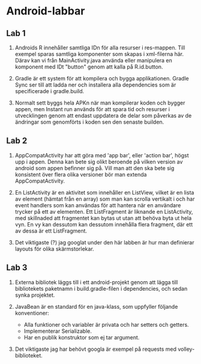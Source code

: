 # Android-labbar

## Lab 1
1. Androids R innehåller samtliga IDn för alla resurser i res-mappen. 
Till exempel sparas samtliga komponenter som skapas i xml-filerna här. 
Därav kan vi från MainActivity.java använda eller 
manipulera en komponent med IDt "button" genom att kalla på R.id.button.

2. Gradle är ett system för att kompilera och bygga applikationen.
Gradle Sync ser till att ladda ner och installera alla dependencies som
är specificerade i gradle.build.

3. Normalt sett byggs hela APKn när man kompilerar koden och bygger appen, men 
Instant run används för att spara tid och resurser i utvecklingen genom att 
endast uppdatera de delar som påverkas av de ändringar som genomförts i koden 
sen den senaste builden. 

## Lab 2
1. AppCompatActivity har att göra med 'app bar', eller 'action bar', högst upp i 
appen. Denna kan bete sig olikt beroende på vilken version av android som appen 
befinner sig på. Vill man att den ska bete sig konsistent över flera olika 
versioner bör man extenda AppCompatActivity.

2. En ListActivity är en aktivitet som innehåller en ListView, vilket är en lista 
av element (hämtat från en array) som man kan scrolla vertikalt i och har 
event handlers som kan användas för att hantera när en användare trycker på ett
av elementen. Ett ListFragment är liknande en ListActivity, med skillnaded att 
fragmentet kan bytas ut utan att behöva byta ut hela vyn. En vy kan dessutom 
kan dessutom innehålla flera fragment, där ett av dessa är ett ListFragment.

3. Det viktigaste (?) jag googlat under den här labben är hur man definierar 
layouts för olika skärmstorlekar.

## Lab 3
1. Externa bibliotek läggs till i ett android-projekt genom att lägga till 
bibliotekets paketnamn i build.gradle-filen i dependencies,
och sedan synka projektet.

2. JavaBean är en standard för en java-klass, som uppfyller följande konventioner: 
    * Alla funktioner och variabler är privata och har setters och getters.
    * Implementerar Serializable.
    * Har en publik konstruktor som ej tar argument.

3. Det viktigaste jag har behövt googla är exempel på requests med volley-biblioteket.